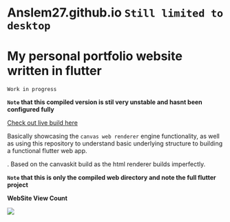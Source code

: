 # Anslem27.github.io   `Still limited to desktop`

My personal portfolio website written in flutter
===

`Work in progress`

__`Note` that this compiled version is stil very unstable and hasnt been configured fully__

[Check out live build here](https://anslem27.github.io/)

Basically showcasing the `canvas web renderer` engine functionality, as well as using this repository to understand basic underlying structure to building a functional flutter web app.

. Based on the canvaskit build as the html renderer builds imperfectly.

__`Note` that this is only the compiled web directory and note the full flutter project__

__WebSite View Count__

<a href="https://hits.seeyoufarm.com"><img src="https://hits.seeyoufarm.com/api/count/incr/badge.svg?url=https%3A%2F%2Fanslem27.github.io&count_bg=%23BB1313&title_bg=%23000000&icon=flutter.svg&icon_color=%235785DD&title=Viewer+Count&edge_flat=false"/></a>
